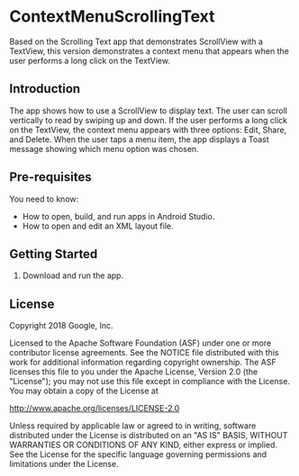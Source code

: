 ContextMenuScrollingText 
========================================

Based on the Scrolling Text app that demonstrates ScrollView with a
TextView, this version demonstrates a context menu that appears when
the user performs a long click on the TextView.

Introduction
------------

The app shows how to use a ScrollView to display text. The user can
scroll vertically to read by swiping up and down. If the user performs
a long click on the TextView, the context menu appears with three
options: Edit, Share, and Delete. When the user taps a menu item, the
app displays a Toast message showing which menu option was chosen.

Pre-requisites
--------------

You need to know:
- How to open, build, and run apps in Android Studio.
- How to open and edit an XML layout file.

Getting Started
---------------

1. Download and run the app.

License
-------

Copyright 2018 Google, Inc.

Licensed to the Apache Software Foundation (ASF) under one or more contributor
license agreements.  See the NOTICE file distributed with this work for
additional information regarding copyright ownership.  The ASF licenses this
file to you under the Apache License, Version 2.0 (the "License"); you may not
use this file except in compliance with the License.  You may obtain a copy of
the License at

  http://www.apache.org/licenses/LICENSE-2.0

Unless required by applicable law or agreed to in writing, software
distributed under the License is distributed on an "AS IS" BASIS, WITHOUT
WARRANTIES OR CONDITIONS OF ANY KIND, either express or implied.  See the
License for the specific language governing permissions and limitations under
the License.
